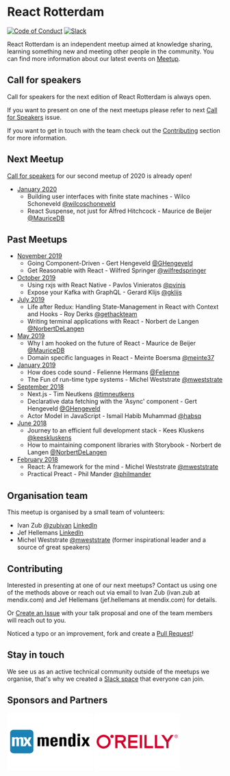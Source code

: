 # React Rotterdam

[![Code of Conduct][code-of-conduct-schield]][code-of-conduct] [![Slack][slack-shield]][slack]

React Rotterdam is an independent meetup aimed at knowledge sharing, learning something new and meeting other people in the community. You can find more information about our latest events on [Meetup](https://www.meetup.com/React-Rotterdam/).

## Call for speakers

Call for speakers for the next edition of React Rotterdam is always open.

If you want to present on one of the next meetups please refer to next [Call for Speakers](https://github.com/reactrotterdam/meetup/issues/4) issue.

If you want to get in touch with the team check out the [Contributing](#Contributing) section for more information.

## Next Meetup

[Call for speakers](https://github.com/reactrotterdam/meetup/issues/8) for our second meetup of 2020 is already open!

* [January 2020][jan-2020]
   * Building user interfaces with finite state machines - Wilco Schoneveld [@wilcoschoneveld](https://twitter.com/wilcoschoneveld)
   * React Suspense, not just for Alfred Hitchcock - Maurice de Beijer [@MauriceDB](https://twitter.com/MauriceDB)    

## Past Meetups

* [November 2019][nov-2019]
   * Going Component-Driven - Gert Hengeveld [@GHengeveld](https://twitter.com/GHengeveld)
   * Get Reasonable with React - Wilfred Springer [@wilfredspringer](https://twitter.com/wilfredspringer)
* [October 2019][oct-2019]
   * Using rxjs with React Native - Pavlos Vinieratos [@pvinis](https://twitter.com/pvinis)
   * Expose your Kafka with GraphQL - Gerard Klijs [@gklijs](https://twitter.com/gklijs)
* [July 2019][july-2019]
    * Life after Redux: Handling State-Management in React with Context and Hooks - Roy Derks [@gethackteam](https://twitter.com/gethackteam)
    * Writing terminal applications with React - Norbert de Langen [@NorbertDeLangen](https://twitter.com/NorbertDeLangen)
* [May 2019][may-2019]
    * Why I am hooked on the future of React - Maurice de Beijer [@MauriceDB](https://twitter.com/MauriceDB)
    * Domain specific languages in React - Meinte Boersma [@meinte37](https://twitter.com/meinte37)
* [January 2019][jan-2019]
    * How does code sound - Felienne Hermans [@Felienne](https://twitter.com/Felienne)
    * The Fun of run-time type systems - Michel Weststrate [@mweststrate](https://twitter.com/mweststrate)
* [September 2018][sep-2018]
    * Next.js - Tim Neutkens [@timneutkens](https://twitter.com/timneutkens)
    * Declarative data fetching with the 'Async' component - Gert Hengeveld [@GHengeveld](https://twitter.com/GHengeveld)
    * Actor Model in JavaScript - Ismail Habib Muhammad [@habsq](https://twitter.com/habsq)
* [June 2018][jun-2018]
    * Journey to an efficient full development stack - Kees Kluskens [@keeskluskens](https://twitter.com/keeskluskens)
    * How to maintaining component libraries with Storybook - Norbert de Langen [@NorbertDeLangen](https://twitter.com/NorbertDeLangen)
* [February 2018][feb-2018]
    * React: A framework for the mind - Michel Weststrate [@mweststrate](https://twitter.com/mweststrate)
    * Practical Preact - Phil Mander [@philmander](https://twitter.com/philmander)

## Organisation team

This meetup is organised by a small team of volunteers:
* Ivan Zub [@zubivan](https://twitter.com/zubivan) [LinkedIn](https://nl.linkedin.com/in/ivanzub/en)
* Jef Hellemans [LinkedIn](https://nl.linkedin.com/in/jefhellemans)
* Michel Weststrate [@mweststrate](https://twitter.com/mweststrate) (former inspirational leader and a source of great speakers)

## Contributing

Interested in presenting at one of our next meetups? Contact us using one of the methods above or reach out via email to Ivan Zub (ivan.zub at mendix.com) and Jef Hellemans (jef.hellemans at mendix.com) for details.

Or [Create an Issue][issues] with your talk proposal and one of the team members will reach out to you.

Noticed a typo or an improvement, fork and create a [Pull Request][pull-requests]!

## Stay in touch

We see us as an active technical community outside of the meetups we organise, that's why we created a [Slack space][slack] that everyone can join.

## Sponsors and Partners

[<img src="./logos/Mendix.png" alt="Mendix" width="200">][mendix] [<img src="./logos/OReilly.png" alt="O'Reilly Media" width="200">][oreilly]

[jan-2020]: https://www.meetup.com/React-Rotterdam/events/266520214/
[nov-2019]: https://www.meetup.com/React-Rotterdam/events/265895503/
[oct-2019]: https://www.meetup.com/React-Rotterdam/events/264307774/
[july-2019]: https://www.meetup.com/React-Rotterdam/events/262803775/
[may-2019]: https://www.meetup.com/React-Rotterdam/events/260725401/
[jan-2019]: https://www.meetup.com/React-Rotterdam/events/256340884/
[sep-2018]: https://www.meetup.com/React-Rotterdam/events/254069165/
[jun-2018]: https://www.meetup.com/React-Rotterdam/events/249414995/
[feb-2018]: https://www.meetup.com/React-Rotterdam/events/245132592/

[code-of-conduct-schield]: https://img.shields.io/badge/code%20of-conduct-ff69b4.svg?style=flat-square
[code-of-conduct]: https://github.com/reactrotterdam/meetup/blob/master/CODE_OF_CONDUCT.md
[slack-shield]: https://img.shields.io/badge/chat-on%20slack-brightgreen.svg?style=flat-square
[slack]: https://join.slack.com/t/reactrotterdam/shared_invite/enQtNjk5MTQ4NjY0MTAwLWQ4ZGJjMzVlMzkzYzVmMzY1ZjYwMjQzMDI2MjM3NzE4YTYyMGEyZmVmZTA5Nzk2ZTFmYmUzYjkwZjNiOGY5Njc

[mendix]: https://www.mendix.com/
[oreilly]: https://www.oreilly.com/

[issues]: https://github.com/reactrotterdam/meetup/issues
[pull-requests]: https://github.com/reactrotterdam/meetup/pulls
